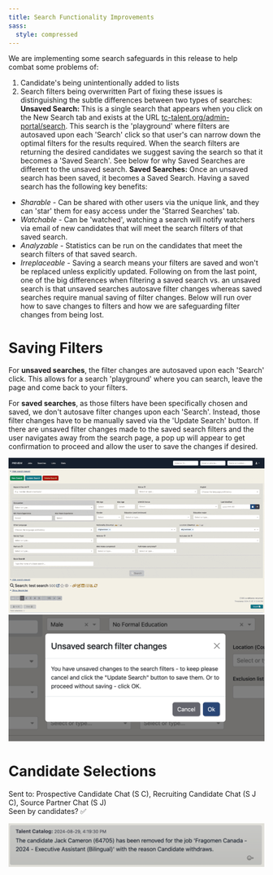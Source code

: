 ```yaml
---
title: Search Functionality Improvements
sass:
  style: compressed
---
```


We are implementing some search safeguards in this release to help combat some problems of:
1. Candidate's being unintentionally added to lists
2. Search filters being overwritten
Part of fixing these issues is distinguishing the subtle differences between two types of searches:
<strong>Unsaved Search: </strong>
This is a single search that appears when you click on the New Search tab and exists at the URL 
<a href="">tc-talent.org/admin-portal/search</a>. This search is the 'playground' where filters are autosaved upon 
each 'Search' click so that user's can narrow down the optimal filters for the results required. When the search filters 
are returning the desired candidates we suggest saving the search so that it becomes a 'Saved Search'. See below for 
why Saved Searches are different to the unsaved search.
<strong>Saved Searches:</strong>
Once an unsaved search has been saved, it becomes a Saved Search. Having a saved search has the following key 
benefits:
- <em>Sharable</em> - Can be shared with other users via the unique link, and they can 'star' them for easy access under the 
'Starred Searches' tab.
- <em>Watchable</em> - Can be 'watched', watching a search will notify watchers via email of new candidates that will meet the search filters of that saved search.
- <em>Analyzable</em> - Statistics can be run on the candidates that meet the search filters of that saved search.
- <em>Irreplaceable</em> - Saving a search means your filters are saved and won't be replaced unless explicitly updated.
Following on from the last point, one of the big differences when filtering a saved search vs. an unsaved search is that
unsaved searches autosave filter changes whereas saved searches require manual saving of filter changes. Below will run 
over how to save changes to filters and how we are safeguarding filter changes from being lost.

# Saving Filters
For <strong>unsaved searches</strong>, the filter changes are autosaved upon each 'Search' click. This allows for a search 'playground' 
where you can search, leave the page and come back to your filters.

For <strong>saved searches</strong>, as those filters have been specifically chosen and saved, we don't autosave filter 
changes upon each 'Search'. Instead, those filter changes have to be manually saved via the 'Update Search' button. If 
there are unsaved filter changes made to the saved search filters and the user navigates away from the search page, a pop up
will appear to get confirmation to proceed and allow the user to save the changes if desired.
<div class="card-image-container-narrow">
  <img src="./../assets/images/v223/UnsavedChangesFilterOk.gif" 
        alt="Proceed with Unsaved Filter Changes Gif" class="card-image">
    <img src="./../assets/images/v223/UnsavedChangesFilterModal.png" 
            alt="Proceed with Unsaved Filter Changes Modal" class="card-image">
</div>

# Candidate Selections
Sent to: Prospective Candidate Chat (S C), Recruiting Candidate Chat (S J C), Source Partner Chat (S J)
<br>
Seen by candidates? ✅

<div class="card-image-container">
  <img src="./../assets/images/v222/AutoRemovedSubList.png" 
        alt="Candidate Registration and Consents" class="card-image">
</div>





